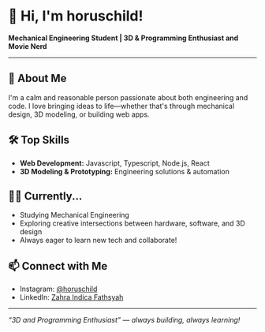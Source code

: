 # 👋 Hi, I'm horuschild!

**Mechanical Engineering Student | 3D & Programming Enthusiast and Movie Nerd**

---

## 🚀 About Me

I'm a calm and reasonable person passionate about both engineering and code. I love bringing ideas to life—whether that's through mechanical design, 3D modeling, or building web apps.

## 🛠️ Top Skills

- **Web Development:** Javascript, Typescript, Node.js, React
- **3D Modeling & Prototyping:** Engineering solutions & automation

## 🧑‍🎓 Currently...

- Studying Mechanical Engineering
- Exploring creative intersections between hardware, software, and 3D design
- Always eager to learn new tech and collaborate!

## 📫 Connect with Me

- Instagram: [@horuschild](https://instagram.com/horuschild)
- LinkedIn: [Zahra Indica Fathsyah](www.linkedin.com/in/zahra-indica-fathsyah)

---

*“3D and Programming Enthusiast” — always building, always learning!*
